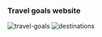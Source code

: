 ### Travel goals website
![travel-goals](https://github.com/basaktepe/travel-goals-website/assets/100874056/30ff552f-9f5c-4394-a293-b470c8ca2086)
![destinations](https://github.com/basaktepe/travel-goals-website/assets/100874056/8fb52e69-f9a5-4211-b6c4-22e25e03c7d7)
